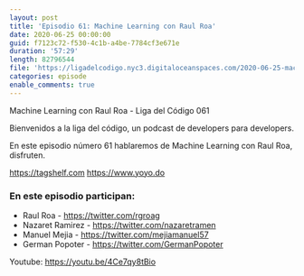 ```yaml
---
layout: post
title: 'Episodio 61: Machine Learning con Raul Roa'
date: 2020-06-25 00:00:00
guid: f7123c72-f530-4c1b-a4be-7784cf3e671e
duration: '57:29'
length: 82796544
file: 'https://ligadelcodigo.nyc3.digitaloceanspaces.com/2020-06-25-machine-learning.mp3'
categories: episode
enable_comments: true
---
```


Machine Learning con Raul Roa - Liga del Código 061

Bienvenidos a la liga del código, un podcast de developers para developers. 

En este episodio número 61 hablaremos de Machine Learning con Raul Roa, disfruten.

https://tagshelf.com
https://www.yoyo.do

### En este episodio participan:
- Raul Roa - https://twitter.com/rgroag
- Nazaret Ramirez - https://twitter.com/nazaretramen
- Manuel Mejia - https://twitter.com/mejiamanuel57
- German Popoter - https://twitter.com/GermanPopoter

Youtube: https://youtu.be/4Ce7qy8tBio
